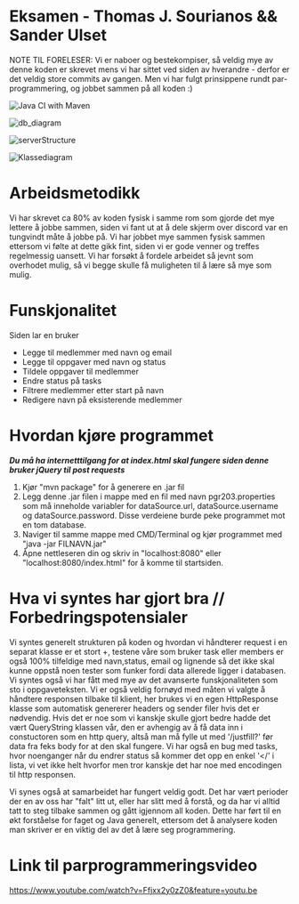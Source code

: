 # Eksamen - Thomas J. Sourianos && Sander Ulset

NOTE TIL FORELESER:
Vi er naboer og bestekompiser, så veldig mye av denne koden er skrevet mens vi har sittet ved siden av hverandre - derfor er det veldig store commits av gangen.
Men vi har fulgt prinsippene rundt par-programmering, og jobbet sammen på all koden :)

![Java CI with Maven](https://github.com/kristiania/pgr203innevering3-Ulset/workflows/Java%20CI%20with%20Maven/badge.svg)

![db_diagram](https://user-images.githubusercontent.com/36825493/98446917-6958d980-2121-11eb-84f0-f176edaea706.png)

![serverStructure](https://user-images.githubusercontent.com/36825493/98536078-7a235f80-2287-11eb-96db-2e149c052149.png)

![Klassediagram](https://user-images.githubusercontent.com/33099664/98552025-49025980-229e-11eb-98d3-714916f0581e.png)

# Arbeidsmetodikk
Vi har skrevet ca 80% av koden fysisk i samme rom som gjorde det mye lettere å jobbe sammen, siden vi fant ut at å dele skjerm over discord var en tungvindt måte å jobbe på.
Vi har jobbet mye sammen fysisk sammen ettersom vi følte at dette gikk fint, siden vi er gode venner og treffes regelmessig uansett. Vi har forsøkt å fordele arbeidet så jevnt som overhodet mulig, så vi begge skulle få muligheten til å lære så mye som mulig.

# Funskjonalitet
Siden lar en bruker
- Legge til medlemmer med navn og email
- Legge til oppgaver med navn og status
- Tildele oppgaver til medlemmer
- Endre status på tasks
- Filtrere medlemmer etter start på navn
- Redigere navn på eksisterende medlemmer


# Hvordan kjøre programmet
***Du må ha internetttilgang for at index.html skal fungere siden denne bruker jQuery til post requests***
1. Kjør "mvn package" for å generere en .jar fil
2. Legg denne .jar filen i mappe med en fil med navn pgr203.properties som må inneholde variabler for dataSource.url, dataSource.username og dataSource.password. Disse verdeiene burde peke programmet mot en tom database.
3. Naviger til samme mappe med CMD/Terminal og kjør programmet med "java -jar FILNAVN.jar"
4. Åpne nettleseren din og skriv in "localhost:8080" eller "localhost:8080/index.html" for å komme til startsiden.

# Hva vi syntes har gjort bra // Forbedringspotensialer
Vi syntes generelt strukturen på koden og hvordan vi håndterer request i en separat klasse er et stort +, testene våre som bruker task eller members er også 100% tilfeldige med navn,status, email og lignende så det ikke skal kunne oppstå noen tester som funker fordi data allerede ligger i databasen. Vi syntes også vi har fått med mye av det avanserte funskjonaliteten som sto i oppgaveteksten. Vi er også veldig fornøyd med måten vi valgte å håndtere responsen tilbake til klient, her brukes vi en egen HttpResponse klasse som automatisk genererer headers og sender filer hvis det er nødvendig. Hvis det er noe som vi kanskje skulle gjort bedre hadde det vært QueryString klassen vår, den er avhengig av å få data inn i constuctoren som en http query, altså man må fylle ut med '/justfill?' før data fra feks body for at den skal fungere. Vi har også en bug med tasks, hvor noenganger når du endrer status så kommer det opp en enkel '</' i lista, vi vet ikke helt hvorfor men tror kanskje det har noe med encodingen til http responsen.

Vi synes også at samarbeidet har fungert veldig godt. Det har vært perioder der en av oss har "falt" litt ut, eller har slitt med å forstå, og da har vi alltid tatt to steg tilbake sammen og gått igjennom all koden. Dette har ført til en økt forståelse for faget og Java generelt, ettersom det å analysere koden man skriver er en viktig del av det å lære seg programmering. 

# Link til parprogrammeringsvideo
https://www.youtube.com/watch?v=Ffjxx2y0zZ0&feature=youtu.be
